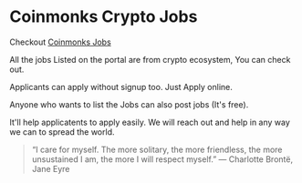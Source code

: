 # Coinmonks Crypto Jobs

Checkout [Coinmonks Jobs](https://coinmonks.com/)

All the jobs Listed on the portal are from crypto ecosystem, You can check out. 

Applicants can apply without signup too. Just Apply online.

Anyone who wants to list the Jobs can also post jobs (It's free). 

It'll help applicatents to apply easily. We will reach out and help in any way we can to spread the world.

> “I care for myself. The more solitary, the more friendless, the more unsustained I am, the more I will respect myself.” 
― Charlotte Brontë, Jane Eyre
